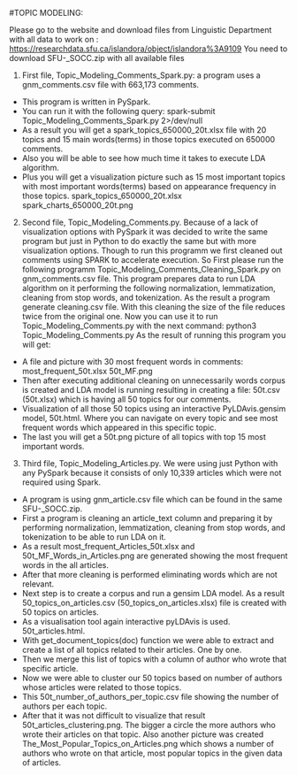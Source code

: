 
#TOPIC MODELING:

Please go to the website and download files from Linguistic Department with all data to work on :
https://researchdata.sfu.ca/islandora/object/islandora%3A9109
You need to download SFU-_SOCC.zip with all available files

1. First file, Topic_Modeling_Comments_Spark.py: a program uses a gnm_comments.csv file with 663,173 comments.
  - This program is written in PySpark.
  - You can run it with the following query: spark-submit Topic_Modeling_Comments_Spark.py 2>/dev/null
  - As a result you will get a spark_topics_650000_20t.xlsx file with 20 topics and 15 main words(terms) in those topics 
executed on 650000 comments.
  - Also you will be able to see how much time it takes to execute LDA algorithm.
  - Plus you will get a visualization picture such as 15 most important topics with most important words(terms) based on 
appearance frequency in those topics. 
spark_topics_650000_20t.xlsx
spark_charts_650000_20t.png

2. Second file, Topic_Modeling_Comments.py. Because of a lack of visualization options with PySpark it was decided to write 
the same program but just in Python to do exactly the same but with more visualization options. Though to run this 
programm we first cleaned out comments using SPARK to accelerate execution. So First please run the following programm 
Topic_Modeling_Comments_Cleaning_Spark.py on gnm_comments.csv file. This program prepares data to run LDA algorithm on it
performing the following normalization, lemmatization, cleaning from stop words, and tokenization.
As the result a program generate cleaning.csv file. With this cleaning the size of the file reduces twice from 
the original one. Now you can use it to run Topic_Modeling_Comments.py with the next command: python3 Topic_Modeling_Comments.py
As the result of running this program you will get:
  - A file and picture with 30 most frequent words in comments:
  most_frequent_50t.xlsx
  50t_MF.png
  - Then after executing additional cleaning on unnecessarily words corpus is created and LDA model is running resulting in
creating a file: 50t.csv (50t.xlsx) which is having all 50 topics for our comments.
  - Visualization of all those 50 topics using an interactive PyLDAvis.gensim model, 50t.html. Where you can navigate on every topic and 
see most frequent words which appeared in this specific topic.
  - The last you will get a 50t.png picture of all topics with top 15 most important words.

3. Third file, Topic_Modeling_Articles.py. We were using just Python with any PySpark because it consists of only 10,339 articles which were not required using Spark.
  - A program is using gnm_article.csv file which can be found in the same SFU-_SOCC.zip.
  - First a program is cleaning an article_text column and preparing it by performing normalization, lemmatization, 
cleaning from stop words, and tokenization to be able to run LDA on it.
  - As a result most_frequent_Articles_50t.xlsx and 50t_MF_Words_in_Articles.png are generated showing the most frequent words 
in the all articles.
  - After that more cleaning is performed eliminating words which are not relevant.
  - Next step is to create a corpus and run a gensim LDA model. As a result 50_topics_on_articles.csv (50_topics_on_articles.xlsx) file is created with 50 topics on articles.
  - As a visualisation tool again interactive pyLDAvis is used. 50t_articles.html.
  - With get_document_topics(doc) function we were able to extract and create a list of all topics related to their articles. One by one.
  - Then we merge this list of topics with a column of author who wrote that specific article.
  - Now we were able to cluster our 50 topics based on number of authors whose articles were related to those topics.
  - This 50t_number_of_authors_per_topic.csv file showing the number of authors per each topic.
  - After that it was not difficult to visualize that result 50t_articles_clustering.png. The bigger a circle the more authors 
who wrote their articles on that topic. Also another picture was created The_Most_Popular_Topics_on_Articles.png which shows 
a number of authors who wrote on that article, most popular topics in the given data of articles.
